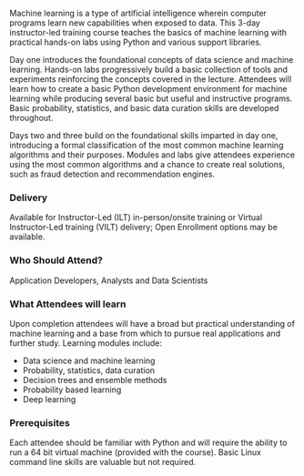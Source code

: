 <!-- Practical Machine Learning with Python -->

Machine learning is a type of artificial intelligence wherein computer programs learn new capabilities when exposed to data. This 3-day instructor-led training course teaches the basics of machine learning with practical hands-on labs using Python and various support libraries.

Day one introduces the foundational concepts of data science and machine learning. Hands-on labs progressively build a basic collection of tools and experiments reinforcing the concepts covered in the lecture. Attendees will learn how to create a basic Python development environment for machine learning while producing several basic but useful and instructive programs. Basic probability, statistics, and basic data curation skills are developed throughout.

Days two and three build on the foundational skills imparted in day one, introducing a formal classification of the most common machine learning algorithms and their purposes. Modules and labs give attendees experience using the most common algorithms and a chance to create real solutions, such as fraud detection and recommendation engines.


### Delivery

Available for Instructor-Led (ILT) in-person/onsite training or Virtual Instructor-Led training (VILT) delivery; Open Enrollment options may be available.


### Who Should Attend?

Application Developers, Analysts and Data Scientists


### What Attendees will learn

Upon completion attendees will have a broad but practical understanding of machine learning and a base from which to pursue real applications and further study. Learning modules include:

- Data science and machine learning
- Probability, statistics, data curation
- Decision trees and ensemble methods
- Probability based learning
- Deep learning


### Prerequisites

Each attendee should be familiar with Python and will require the ability to run a 64 bit virtual machine (provided with
the course). Basic Linux command line skills are valuable but not required.
